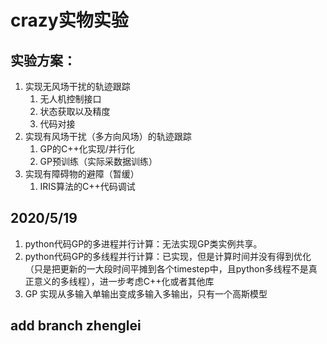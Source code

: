 # crazy实物实验
## 实验方案：
1. 实现无风场干扰的轨迹跟踪
    1. 无人机控制接口
    2. 状态获取以及精度
    3. 代码对接
2. 实现有风场干扰（多方向风场）的轨迹跟踪
    1. GP的C++化实现/并行化
    2. GP预训练（实际采数据训练）
3. 实现有障碍物的避障（暂缓）
    1. IRIS算法的C++代码调试
## 2020/5/19
1. python代码GP的多进程并行计算：无法实现GP类实例共享。
2. python代码GP的多线程并行计算：已实现，但是计算时间并没有得到优化（只是把更新的一大段时间平摊到各个timestep中，且python多线程不是真正意义的多线程），进一步考虑C++化或者其他库
3. GP 实现从多输入单输出变成多输入多输出，只有一个高斯模型

## add branch zhenglei
